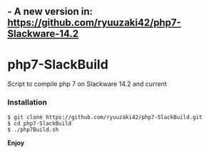 ## - A new version in: https://github.com/ryuuzaki42/php7-Slackware-14.2

# php7-SlackBuild
Script to compile php 7 on Slackware 14.2 and current

### Installation

```
$ git clone https://github.com/ryuuzaki42/php7-SlackBuild.git
$ cd php7-SlackBuild
$ ./php7Build.sh
```

**Enjoy**
